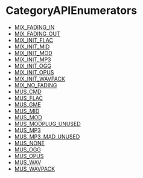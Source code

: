 # CategoryAPIEnumerators

<!-- DO NOT HAND-EDIT CATEGORY LISTS, THEY ARE AUTOGENERATED AND WILL BE OVERWRITTEN, BASED ON TAGS IN INDIVIDUAL PAGE FOOTERS. EDIT THOSE INSTEAD. -->
<!-- BEGIN CATEGORY LIST -->
- [MIX_FADING_IN](MIX_FADING_IN)
- [MIX_FADING_OUT](MIX_FADING_OUT)
- [MIX_INIT_FLAC](MIX_INIT_FLAC)
- [MIX_INIT_MID](MIX_INIT_MID)
- [MIX_INIT_MOD](MIX_INIT_MOD)
- [MIX_INIT_MP3](MIX_INIT_MP3)
- [MIX_INIT_OGG](MIX_INIT_OGG)
- [MIX_INIT_OPUS](MIX_INIT_OPUS)
- [MIX_INIT_WAVPACK](MIX_INIT_WAVPACK)
- [MIX_NO_FADING](MIX_NO_FADING)
- [MUS_CMD](MUS_CMD)
- [MUS_FLAC](MUS_FLAC)
- [MUS_GME](MUS_GME)
- [MUS_MID](MUS_MID)
- [MUS_MOD](MUS_MOD)
- [MUS_MODPLUG_UNUSED](MUS_MODPLUG_UNUSED)
- [MUS_MP3](MUS_MP3)
- [MUS_MP3_MAD_UNUSED](MUS_MP3_MAD_UNUSED)
- [MUS_NONE](MUS_NONE)
- [MUS_OGG](MUS_OGG)
- [MUS_OPUS](MUS_OPUS)
- [MUS_WAV](MUS_WAV)
- [MUS_WAVPACK](MUS_WAVPACK)
<!-- END CATEGORY LIST -->

